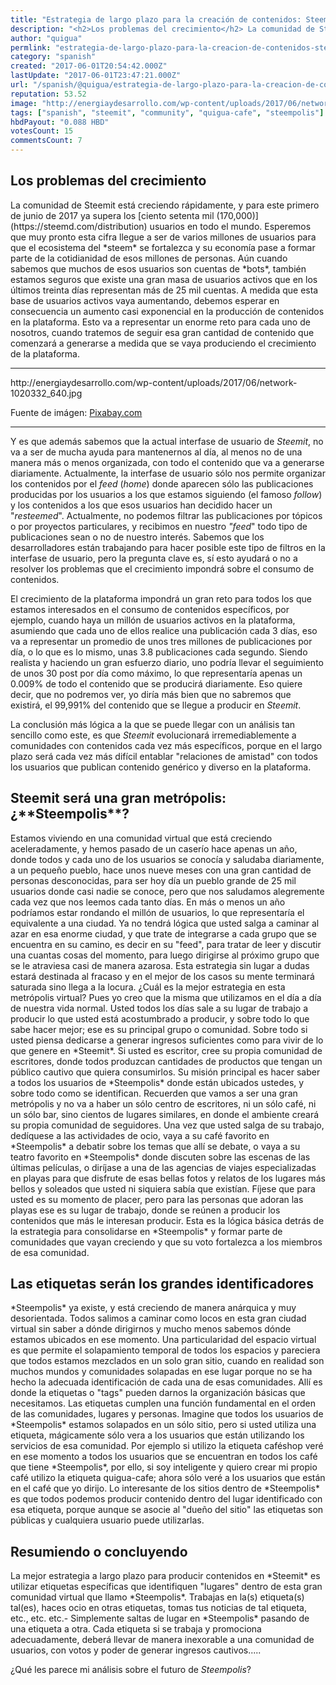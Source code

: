 ```yaml
---
title: "Estrategia de largo plazo para la creación de contenidos: Steempolis"
description: "<h2>Los problemas del crecimiento</h2> La comunidad de Steemit está creciendo rápidamente, y para este primero de junio de 2017 ya supera los [ciento ..."
author: "quigua"
permlink: "estrategia-de-largo-plazo-para-la-creacion-de-contenidos-steempolis"
category: "spanish"
created: "2017-06-01T20:54:42.000Z"
lastUpdate: "2017-06-01T23:47:21.000Z"
url: "/spanish/@quigua/estrategia-de-largo-plazo-para-la-creacion-de-contenidos-steempolis"
reputation: 53.52
image: "http://energiaydesarrollo.com/wp-content/uploads/2017/06/network-1020332_640.jpg"
tags: ["spanish", "steemit", "community", "quigua-cafe", "steempolis"]
hbdPayout: "0.088 HBD"
votesCount: 15
commentsCount: 7
---
```


<h2>Los problemas del crecimiento</h2>
La comunidad de Steemit está creciendo rápidamente, y para este primero de junio de 2017 ya supera los [ciento setenta mil (170,000)](https://steemd.com/distribution)  usuarios en todo el mundo. Esperemos que muy pronto esta cifra llegue a ser de varios millones de usuarios para que el ecosistema del *steem* se fortalezca y su economía pase a formar parte de la cotidianidad de esos millones de personas. Aún cuando sabemos que muchos de esos usuarios son cuentas de *bots*, también estamos seguros que existe una gran masa de usuarios activos que en los últimos treinta días representan más de 25 mil cuentas.   A medida que esta base de usuarios activos vaya aumentando, debemos esperar en consecuencia un aumento casi exponencial en la producción de contenidos en la plataforma.  Esto va a representar un enorme reto para cada uno de nosotros, cuando tratemos de seguir esa gran cantidad de contenido que comenzará a generarse a medida que se vaya produciendo el crecimiento de la plataforma. 
<hr>
http://energiaydesarrollo.com/wp-content/uploads/2017/06/network-1020332_640.jpg

Fuente  de imágen: [Pixabay.com](http://pixabay.com)
<hr>

Y es que además sabemos que la actual interfase de usuario de *Steemit*, no va a ser de mucha ayuda para mantenernos al día, al menos no de una manera más o menos organizada, con  todo el contenido que va a generarse diariamente. Actualmente, la interfase de usuario sólo nos permite organizar los contenidos por el *feed* (*home*) donde aparecen sólo las publicaciones producidas por los usuarios a los que estamos siguiendo  (el famoso *follow*) y los contenidos a los que esos usuarios han decidido hacer un "*resteemed*". Actualmente, no podemos filtrar las publicaciones por tópicos o por proyectos particulares, y recibimos en nuestro *"feed*" todo tipo de publicaciones sean o no de nuestro interés. Sabemos que los desarrolladores están trabajando para hacer posible este tipo de filtros en la interfase de usuario, pero la pregunta clave es, sí esto ayudará o no a resolver los problemas que el crecimiento impondrá sobre el consumo de contenidos. 

El crecimiento de la plataforma impondrá un gran reto para todos los que estamos interesados en el consumo de contenidos específicos, por ejemplo, cuando haya un millón de usuarios activos en la plataforma, asumiendo que cada uno de ellos realice una publicación cada 3 días, eso va a representar un promedio de unos tres millones de publicaciones por día, o lo que es lo mismo, unas 3.8 publicaciones cada segundo. Siendo realista y haciendo un gran esfuerzo diario,  uno podría llevar el seguimiento de unos 30 post por día como máximo, lo que representaría apenas un 0.009% de todo el contenido que se producirá diariamente. Eso quiere decir, que no podremos ver, yo diría más bien que no sabremos que existirá,  el 99,991% del contenido que se llegue a producir en *Steemit*.

La conclusión más lógica a la que se puede llegar con un análisis tan sencillo como este, es que *Steemit* evolucionará  irremediablemente a comunidades con contenidos cada vez más específicos, porque en el largo plazo será cada vez más difícil entablar "relaciones de amistad" con todos los usuarios que publican contenido genérico y diverso en la plataforma.

<h2>Steemit será una gran metrópolis: ¿**Steempolis**?</h2>
Estamos viviendo en una comunidad virtual que está creciendo aceleradamente, y hemos pasado de un caserío hace apenas un año, donde todos y cada uno de los usuarios se conocía y saludaba diariamente, a un pequeño pueblo, hace unos nueve meses con una gran cantidad de personas desconocidas, para ser hoy día un pueblo grande de 25 mil usuarios donde casi nadie se conoce, pero que nos saludamos alegremente cada vez que nos  leemos cada tanto días. En más o menos un año podríamos estar rondando el millón de usuarios, lo que representaría el equivalente a una ciudad. Ya no tendrá lógica que usted salga a caminar al azar en esa enorme ciudad, y que trate de integrarse a cada grupo que se encuentra en su camino, es decir en su "feed", para tratar de leer y discutir una cuantas cosas del momento, para luego dirigirse al próximo grupo  que se le atraviesa casi de manera azarosa. Esta estrategia sin lugar a dudas estará destinada al fracaso y en el mejor de los casos su mente terminará saturada sino llega a la locura.
¿Cuál es la mejor estrategia en esta metrópolis virtual?  Pues yo creo que la misma que utilizamos en el día a día de nuestra vida normal. Usted todos los días sale a su lugar de trabajo a producir lo que usted está acostumbrado a producir, y sobre todo lo que sabe hacer mejor; ese es su principal grupo o comunidad. Sobre todo si usted piensa dedicarse a generar ingresos suficientes como para vivir de lo que genere en *Steemit*. Si usted es escritor, cree su propia comunidad de escritores, donde todos produzcan cantidades de productos que tengan un público cautivo que quiera consumirlos. Su misión principal es hacer saber a todos los usuarios de *Steempolis* donde están ubicados ustedes, y sobre todo como se identifican. Recuerden que vamos a ser una gran metrópolis y no va a haber un sólo centro de escritores, ni un sólo café, ni un sólo bar, sino cientos de lugares similares, en donde el ambiente creará su propia comunidad de seguidores. 
Una vez que usted salga de su trabajo, dedíquese a las actividades de ocio, vaya a su café favorito en *Steempolis* a debatir sobre los temas que allí se debate, o vaya a su teatro favorito en *Steempolis* donde discuten sobre las escenas de las últimas películas, o diríjase a una de las agencias de viajes especializadas en playas para que disfrute de esas bellas fotos y relatos de los lugares más bellos y soleados que usted ni siquiera sabía que existían. Fíjese que para usted es su momento de placer, pero para las personas que adoran las playas ese es su lugar de trabajo, donde se reúnen a producir los contenidos que más le interesan producir. Esta es la lógica básica detrás de la estrategia para consolidarse en *Steempolis* y formar parte de comunidades que vayan creciendo y que su voto fortalezca a los miembros de esa comunidad. 

<h2>Las etiquetas serán los grandes identificadores</h2>
*Steempolis* ya existe, y está creciendo de manera anárquica y muy desorientada. Todos salimos a caminar como locos en esta gran ciudad virtual sin saber a dónde dirigirnos y mucho menos sabemos dónde estamos ubicados en ese momento. Una particularidad del espacio virtual es que permite el solapamiento temporal de todos los espacios y pareciera que todos estamos mezclados en un solo gran sitio, cuando en realidad son muchos mundos y comunidades solapadas en ese lugar porque no se ha hecho la adecuada identificación de cada una de esas comunidades. Allí es donde la etiquetas o "tags" pueden darnos la organización básicas que necesitamos. Las etiquetas cumplen una función fundamental en el orden de las comunidades, lugares y personas. Imagine que todos los usuarios de *Steempolis* estamos solapados en un sólo sitio, pero si usted utiliza una etiqueta, mágicamente sólo vera a los usuarios que están utilizando los servicios de esa comunidad. Por ejemplo si utilizo la etiqueta caféshop veré en ese momento a todos los usuarios que se encuentran en todos los café que tiene *Steempolis*, por ello, si soy inteligente y quiero crear mi propio café utilizo la etiqueta quigua-cafe; ahora sólo veré a los usuarios que están en el café que yo dirijo. Lo interesante de los sitios dentro de *Steempolis* es que todos podemos producir contenido dentro del lugar identificado con esa etiqueta, porque aunque se asocie al "dueño del sitio" las etiquetas son públicas y cualquiera usuario puede utilizarlas. 

<h2> Resumiendo o concluyendo</h2>
La mejor estrategia a largo plazo para producir contenidos en *Steemit* es utilizar etiquetas específicas que identifiquen "lugares" dentro de esta gran comunidad virtual que llamo *Steempolis*. Trabajas en la(s) etiqueta(s) tal(es), haces ocio en otras etiquetas, tomas tus noticias de tal etiqueta, etc., etc. etc.- Simplemente saltas de lugar en *Steempolis* pasando de una etiqueta a otra. Cada etiqueta si se trabaja y promociona adecuadamente, deberá llevar de manera inexorable a una comunidad de usuarios, con votos y poder de generar ingresos cautivos.....

¿Qué les parece mi análisis sobre  el futuro de *Steempolis*?